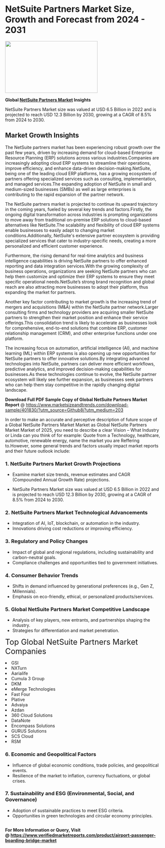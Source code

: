 <H1>NetSuite Partners Market Size, Growth and Forecast from 2024 - 2031</H1><img class="aligncenter size-medium wp-image-584254" src="https://thirdeyenews.in/wp-content/uploads/2024/09/Global-Market-Research-300x168.jpeg" alt="" width="300" height="168" /><p><strong>Global&nbsp;<a href="https://www.marketsizeandtrends.com/download-sample/401830/?utm_source=Github8j?utm_medium=203">NetSuite Partners Market</a> Insights</strong></p><p>NetSuite Partners Market size was valued at USD 6.5 Billion in 2022 and is projected to reach USD 12.3 Billion by 2030, growing at a CAGR of 8.5% from 2024 to 2030.</p><p><h2>Market Growth Insights</h2> <p>The NetSuite partners market has been experiencing robust growth over the past few years, driven by increasing demand for cloud-based Enterprise Resource Planning (ERP) solutions across various industries.Companies are increasingly adopting cloud ERP systems to streamline their operations, improve efficiency, and enhance data-driven decision-making.NetSuite, being one of the leading cloud ERP platforms, has a growing ecosystem of partners offering specialized services such as consulting, implementation, and managed services.The expanding adoption of NetSuite in small and medium-sized businesses (SMBs) as well as large enterprises is contributing to the rapid expansion of the partner network.</p> <p>The NetSuite partners market is projected to continue its upward trajectory in the coming years, fueled by several key trends and factors.Firstly, the ongoing digital transformation across industries is prompting organizations to move away from traditional on-premise ERP solutions to cloud-based alternatives like NetSuite.The scalability and flexibility of cloud ERP systems enable businesses to easily adapt to changing market conditions.Additionally, NetSuite's extensive partner ecosystem is providing specialized services that cater to industry-specific needs, creating a more personalized and efficient customer experience.</p> <p>Furthermore, the rising demand for real-time analytics and business intelligence capabilities is driving NetSuite partners to offer enhanced reporting and data integration services.With the growing complexity of business operations, organizations are seeking NetSuite partners who can help them customize and optimize their ERP systems to ensure they meet specific operational needs.NetSuite’s strong brand recognition and global reach are also attracting more businesses to adopt their platform, thus expanding the market for partners.</p> <p>Another key factor contributing to market growth is the increasing trend of mergers and acquisitions (M&A) within the NetSuite partner network.Larger consulting firms and technology providers are acquiring smaller NetSuite partners to strengthen their market position and enhance their service offerings.This consolidation trend is likely to accelerate as businesses look for comprehensive, end-to-end solutions that combine ERP, customer relationship management (CRM), and other enterprise functions under one platform.</p> <p>The increasing focus on automation, artificial intelligence (AI), and machine learning (ML) within ERP systems is also opening up new opportunities for NetSuite partners to offer innovative solutions.By integrating advanced technologies into NetSuite, partners can deliver more efficient workflows, predictive analytics, and improved decision-making capabilities for businesses.As these technologies continue to evolve, the NetSuite partner ecosystem will likely see further expansion, as businesses seek partners who can help them stay competitive in the rapidly changing digital landscape.</p> <p><span class=""><strong>Download Full PDF Sample Copy of Global NetSuite Partners Market Report</strong> @ <a href="https://www.marketsizeandtrends.com/download-sample/401830/?utm_source=Github8j?utm_medium=203" target="_blank">https://www.marketsizeandtrends.com/download-sample/401830/?utm_source=Github8j?utm_medium=203</a></span></p><p>In order to make an accurate and perceptive description of future scope of a Global&nbsp;NetSuite Partners Market Market as Global&nbsp;NetSuite Partners Market Market of 2025, you need to describe a clear Vision &ndash; What Industry or Linda can you think of for example: Quote from a Technology, healthcare, automotive, renewable energy, name the market you are Reffering to.However, some general trends and factors usually impact market reports and their future outlook include:</p><h3>1.&nbsp;<strong>NetSuite Partners Market Growth Projections</strong></h3><ul><li>Examine market size trends, revenue estimates and CAGR (Compounded Annual Growth Rate) projections.</li><li><p>NetSuite Partners Market size was valued at USD 6.5 Billion in 2022 and is projected to reach USD 12.3 Billion by 2030, growing at a CAGR of 8.5% from 2024 to 2030.</p></li></ul><h3>2.&nbsp;<strong>NetSuite Partners Market Technological Advancements</strong></h3><ul><li>Integration of AI, IoT, blockchain, or automation in the industry.</li><li>Innovations driving cost reductions or improving efficiency.</li></ul><h3>3.&nbsp;<strong>Regulatory and Policy Changes</strong></h3><ul><li>Impact of global and regional regulations, including sustainability and carbon-neutral goals.</li><li>Compliance challenges and opportunities tied to government initiatives.</li></ul><h3>4.&nbsp;<strong>Consumer Behavior Trends</strong></h3><ul><li>Shifts in demand influenced by generational preferences (e.g., Gen Z, Millennials).</li><li>Emphasis on eco-friendly, ethical, or personalized products/services.</li></ul><h3>5.&nbsp;<strong>Global NetSuite Partners Market Competitive Landscape</strong></h3><ul><li>Analysis of key players, new entrants, and partnerships shaping the industry.</li><li>Strategies for differentiation and market penetration.</li></ul><p data-pm-slice="1 1 []"><span style="color: inherit; font-family: inherit; font-size: 25px;">Top Global NetSuite Partners Market Companies</span></p><div class="" data-test-id=""><p><li>GSI</li><li> NXTurn</li><li> Aarialife</li><li> Cumula 3 Group</li><li> DKM</li><li> eMerge Technologies</li><li> Fast Four</li><li> Plative</li><li> Advaiya</li><li> Azdan</li><li> 360 Cloud Solutions</li><li> DataNote</li><li> Encompass Solutions</li><li> GURUS Solutions</li><li> SCS Cloud</li><li> RSM</li></p></div><h3>6.&nbsp;<strong>Economic and Geopolitical Factors</strong></h3><ul><li>Influence of global economic conditions, trade policies, and geopolitical events.</li><li>Resilience of the market to inflation, currency fluctuations, or global crises.</li></ul><h3>7.&nbsp;<strong>Sustainability and ESG (Environmental, Social, and Governance)</strong></h3><ul><li>Adoption of sustainable practices to meet ESG criteria.</li><li>Opportunities in green technologies and circular economy principles.</li></ul><h2><strong style="font-size: 14px;">For More Information or Query, Visit @&nbsp;</strong><a style="background-color: #ffffff; font-size: 14px;" href="https://www.marketsizeandtrends.com/report/netsuite-partners-market/" target="_blank">https://www.verifiedmarketreports.com/product/airport-passenger-boarding-bridge-market</a></h2>